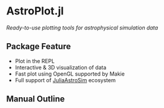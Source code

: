# AstroPlot.jl

*Ready-to-use plotting tools for astrophysical simulation data*

## Package Feature

- Plot in the REPL
- Interactive & 3D visualization of data
- Fast plot using OpenGL supported by Makie
- Full support of [JuliaAstroSim](https://github.com/JuliaAstroSim) ecosystem

## Manual Outline

```@contents
```